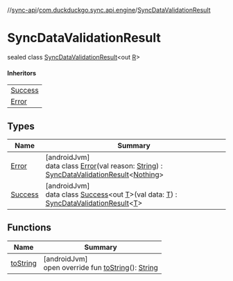 //[sync-api](../../../index.md)/[com.duckduckgo.sync.api.engine](../index.md)/[SyncDataValidationResult](index.md)

# SyncDataValidationResult

sealed class [SyncDataValidationResult](index.md)&lt;out [R](index.md)&gt;

#### Inheritors

| |
|---|
| [Success](-success/index.md) |
| [Error](-error/index.md) |

## Types

| Name | Summary |
|---|---|
| [Error](-error/index.md) | [androidJvm]<br>data class [Error](-error/index.md)(val reason: [String](https://kotlinlang.org/api/latest/jvm/stdlib/kotlin/-string/index.html)) : [SyncDataValidationResult](index.md)&lt;[Nothing](https://kotlinlang.org/api/latest/jvm/stdlib/kotlin/-nothing/index.html)&gt; |
| [Success](-success/index.md) | [androidJvm]<br>data class [Success](-success/index.md)&lt;out [T](-success/index.md)&gt;(val data: [T](-success/index.md)) : [SyncDataValidationResult](index.md)&lt;[T](-success/index.md)&gt; |

## Functions

| Name | Summary |
|---|---|
| [toString](to-string.md) | [androidJvm]<br>open override fun [toString](to-string.md)(): [String](https://kotlinlang.org/api/latest/jvm/stdlib/kotlin/-string/index.html) |
